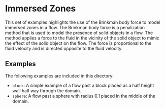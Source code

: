 # Immersed Zones

This set of examples highlights the use of the Brinkman body force to model
immersed zones in a flow. The Brinkman body force is a penalization method
that is used to model the presence of solid objects in a flow. The method
applies a force to the fluid in the vicinity of the solid object to mimic the
effect of the solid object on the flow. The force is proportional to the fluid 
velocity and is directed opposite to the fluid velocity.

## Examples

The following examples are included in this directory:

- `block`: A simple example of a flow past a block placed as a half height wall
  half way through the domain.
- `sphere`: A flow past a sphere with radius 0.1 placed in the middle of the
  domain.
